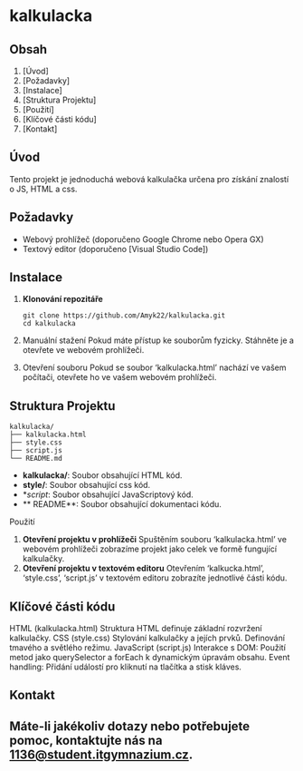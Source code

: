 # kalkulacka
## Obsah
1. [Úvod]
2. [Požadavky]
3. [Instalace]
4. [Struktura Projektu]
5. [Použití]
6. [Klíčové části kódu]
7. [Kontakt]

## Úvod
Tento projekt je jednoduchá webová kalkulačka určena pro získání znalostí o JS, HTML a css.

## Požadavky
- Webový prohlížeč (doporučeno Google Chrome nebo Opera GX)
- Textový editor (doporučeno [Visual Studio Code])

## Instalace
1. **Klonování repozitáře**
    ```
    git clone https://github.com/Amyk22/kalkulacka.git  
    cd kalkulacka
    ```
2. Manuální stažení
Pokud máte přístup ke souborům fyzicky. Stáhněte je a otevřete ve webovém prohlížeči.

3. Otevření souboru
Pokud se soubor ‘kalkulacka.html’ nachází ve vašem počítači, otevřete ho ve vašem webovém prohlížeči. 

## Struktura Projektu
```
kalkulacka/
├── kalkulacka.html
├── style.css
├── script.js
└── README.md
```



- **kalkulacka/**: Soubor obsahující HTML kód.
- **style/**: Soubor obsahující css kód.
- **script*: Soubor obsahující JavaScriptový kód.
- ** README**: Soubor obsahující dokumentaci kódu.

Použití
1. **Otevření projektu v prohlížeči**
Spuštěním souboru ‘kalkulacka.html’ ve webovém prohlížeči zobrazíme projekt jako celek ve formě fungující kalkulačky.
2. **Otevření projektu v textovém editoru**
Otevřením ‘kalkucka.html’, ‘style.css’, ‘script.js’ v textovém editoru zobrazíte jednotlivé části kódu.

## Klíčové části kódu
HTML (kalkulacka.html) 
Struktura HTML definuje základní rozvržení kalkulačky.
CSS (style.css)
Stylování kalkulačky a jejích prvků.
Definování tmavého a světlého režimu.
JavaScript (script.js)
Interakce s DOM: Použití metod jako querySelector a forEach k dynamickým úpravám obsahu.
Event handling: Přidání událostí pro kliknutí na tlačítka a stisk kláves.

## Kontakt
Máte-li jakékoliv dotazy nebo potřebujete pomoc, kontaktujte nás na 1136@student.itgymnazium.cz.
---


